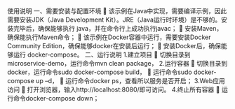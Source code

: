 使用说明
一、需要安装与配置环境
	该示例在Java中实现，需要编译示例，因此需要安装JDK（Java Development Kit）。JRE（Java运行时环境）是不够的。安装完毕后，确保能够执行 java，并在命令行上成功执行javac；
	安装Maven，确保能执行Maven命令；
	该示例在Docker容器中运行，需要安装Docker Community Edition，确保能够docker在安装后运行；
	安装Docker后，确保能够运行 docker-compose。
二、运行说明
1.建立项目
	切换目录到microservice-demo，运行命令mvn clean package，
2.运行容器
	切换目录到docker，运行命令sudo docker-compose build，
	运行命令sudo docker-compose up –d，
	运行命令docker ps，查看所以服务是否开启；
3.Web应用访问
	打开浏览器，输入http://localhost:8080/即可访问。
4.终止所有容器
	运行命令docker-compose down；
